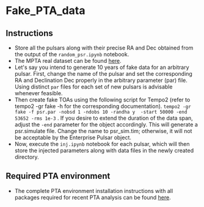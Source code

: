 # Fake_PTA_data
## Instructions
* Store all the pulsars along with their precise RA and Dec obtained from the output of the ```random_psr.ipynb``` notebook.
* The MPTA real dataset can be found [here](https://dmc.datacentral.org.au/dataset/meerkat-pulsar-timing-array-mpta-first-data-release). 
* Let's say you intend to generate 10 years of fake data for an arbitrary pulsar. First, change the name of the pulsar and set the corresponding RA and Declination Dec properly in the arbitrary parameter (par) file. 
Using distinct ```par``` files for each set of new pulsars is advisable whenever feasible.
* Then create fake TOAs using the following script for Tempo2 (refer to tempo2 -gr fake -h for the corresponding documentation).
  ``` tempo2 -gr fake -f psr.par -nobsd 1 -ndobs 10 -randha y  -start 50000 -end 53652 -rms 1e-3 ``` . If you desire to extend the duration of the data span, adjust the ```-end``` parameter for the object accordingly.  This will generate a psr.simulate file. Change the name to psr_sim.tim; otherwise, it will not be acceptable by the Enterprise Pulsar object.
* Now, execute the ```inj.ipynb``` notebook for each pulsar, which will then store the injected parameters along with data files in the newly created directory.

## Required PTA environment
* The complete PTA environment installation instructions with all packages required for recent PTA analysis can be found [here](https://docs.google.com/document/d/13QHfcqVMBhYbE-bt_qSMlhcDBkS0wYEd60VNhlae26A/edit?usp=sharing).
